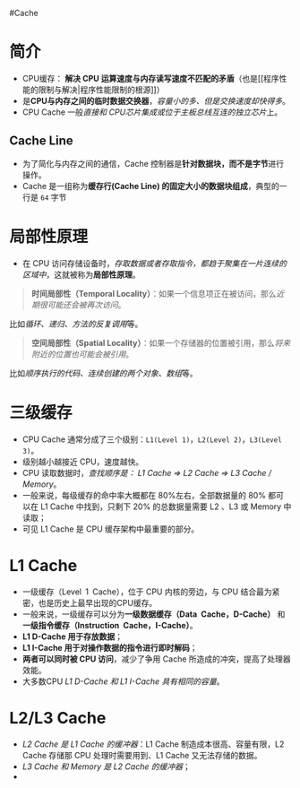 #Cache 
# 简介
- CPU缓存： **解决 CPU 运算速度与内存读写速度不匹配的矛盾**（也是[[程序性能的限制与解决|程序性能限制的根源]]）
- 是**CPU与内存之间的临时数据交换器**，*容量小的多、但是交换速度却快得多*。
- CPU Cache 一般*直接和 CPU芯片集成或位于主板总线互连的独立芯片*上。

## Cache Line
- 为了简化与内存之间的通信，Cache 控制器是**针对数据块，而不是字节**进行操作。
- Cache 是一组称为**缓存行(Cache Line) 的固定大小的数据块组成**，典型的一行是 `64` 字节

# 局部性原理
- 在 CPU 访问存储设备时，*存取数据或者存取指令，都趋于聚集在一片连续的区域中*，这就被称为**局部性原理**。

> **时间局部性（Temporal Locality）**：如果一个信息项正在被访问，那么*近期很可能还会被再次访问*。

比如*循环、递归、方法的反复调用*等。

> **空间局部性（Spatial Locality）**：如果一个存储器的位置被引用，那么*将来附近的位置也可能会被引用*。

比如*顺序执行的代码、连续创建的两个对象、数组*等。

# 三级缓存
- CPU Cache 通常分成了三个级别：`L1(Level 1)`，`L2(Level 2)`，`L3(Level 3)`。
- 级别越小越接近 CPU，速度越快。
- CPU 读取数据时，*查找顺序是： L1 Cache => L2 Cache => L3 Cache / Memory*。
- 一般来说，每级缓存的命中率大概都在 80%左右，全部数据量的 80% 都可以在 L1 Cache 中找到，只剩下 20% 的总数据量需要 L2 、L3 或 Memory 中读取；
- 可见 L1 Cache 是 CPU 缓存架构中最重要的部分。

# L1 Cache
- 一级缓存（Level 1 Cache），位于 CPU 内核的旁边，与 CPU 结合最为紧密，也是历史上最早出现的CPU缓存。
- 一般来说，一级缓存可以分为**一级数据缓存（Data Cache，D-Cache）** 和**一级指令缓存（Instruction Cache，I-Cache）**。
- **L1 D-Cache 用于存放数据**；
- **L1 I-Cache 用于对操作数据的指令进行即时解码**；
- **两者可以同时被 CPU 访问**，减少了争用 Cache 所造成的冲突，提高了处理器效能。
- 大多数CPU *L1 D-Cache  和 L1 I-Cache 具有相同的容量*。


# L2/L3 Cache
- *L2 Cache 是 L1 Cache 的缓冲器*：L1 Cache 制造成本很高、容量有限，L2 Cache 存储那 CPU 处理时需要用到、L1 Cache 又无法存储的数据。
- *L3 Cache 和 Memory 是 L2 Cache 的缓冲器*；
- 